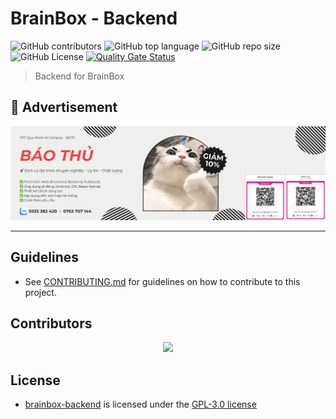 # BrainBox - Backend

![GitHub contributors](https://img.shields.io/github/contributors/lzaycoe/brainbox-backend)
![GitHub top language](https://img.shields.io/github/languages/top/lzaycoe/brainbox-backend)
![GitHub repo size](https://img.shields.io/github/repo-size/lzaycoe/brainbox-backend)
![GitHub License](https://img.shields.io/github/license/lzaycoe/brainbox-backend)
[![Quality Gate Status](https://sonarcloud.io/api/project_badges/measure?project=lzaycoe_brainbox-backend&metric=alert_status)](https://sonarcloud.io/summary/new_code?id=lzaycoe_brainbox-backend)

> Backend for BrainBox

## 📢 Advertisement

<img src="https://raw.githubusercontent.com/fptqnk17/.github/refs/heads/main/images/banner-bao-thu.png" alt="Advertisement" />

---

## Guidelines

- See [CONTRIBUTING.md](CONTRIBUTING.md) for guidelines on how to contribute to this project.

## Contributors

<div align="center">
  <a href="https://github.com/lzaycoe/brainbox-backend/graphs/contributors">
    <img src="https://contrib.rocks/image?repo=lzaycoe/brainbox-backend" />
  </a>
</div>

## License

- [brainbox-backend](https://github.com/lzaycoe/brainbox-backend) is licensed under the [GPL-3.0 license](LICENSE)
